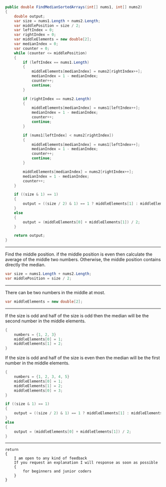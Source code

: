 
```csharp
public double FindMedianSortedArrays(int[] nums1, int[] nums2)
{
    double output;
    var size = nums1.Length + nums2.Length;
    var middlePosition = size / 2;
    var leftIndex = 0;
    var rightIndex = 0;
    var middleElements = new double[2];
    var medianIndex = 0;
    var counter = 0;
    while (counter <= middlePosition)
    {
        if (leftIndex == nums1.Length)
        {
            middleElements[medianIndex] = nums2[rightIndex++];
            medianIndex = 1 - medianIndex;
            counter++;
            continue;
        }

        if (rightIndex == nums2.Length)
        {
            middleElements[medianIndex] = nums1[leftIndex++];
            medianIndex = 1 - medianIndex;
            counter++;
            continue;
        }

        if (nums1[leftIndex] < nums2[rightIndex])
        {
            middleElements[medianIndex] = nums1[leftIndex++];
            medianIndex = 1 - medianIndex;
            counter++;
            continue;
        }

        middleElements[medianIndex] = nums2[rightIndex++];
        medianIndex = 1 - medianIndex;
        counter++;
    }

    if ((size & 1) == 1)
    {
        output = ((size / 2) & 1) == 1 ? middleElements[1] : middleElements[0];
    }
    else
    {
        output = (middleElements[0] + middleElements[1]) / 2;
    }

    return output;
}
```
***
Find the middle position.
if the middle position is even then calculate the average of the middle two numbers. 
Otherwise, the middle position contains directly the median.
```csharp
var size = nums1.Length + nums2.Length;
var middlePosition = size / 2;
```
***
There can be two numbers in the middle at most. 
```csharp
var middleElements = new double[2];
```
***
If the size is odd and half of the size is odd then the median will be the second number in the middle elements.
```csharp
{
    numbers = {1, 2, 3}
    middleElements[0] = 1;
    middleElements[1] = 2;
}
```
If the size is odd and half of the size is even then the median will be the first number in the middle elements. 
```csharp
{
    numbers = {1, 2, 3, 4, 5}
    middleElements[0] = 1;
    middleElements[1] = 2;
    middleElements[0] = 3;
}
```
```csharp
if ((size & 1) == 1)
{
    output = ((size / 2) & 1) == 1 ? middleElements[1] : middleElements[0];
}
else
{
    output = (middleElements[0] + middleElements[1]) / 2;
}
```
***
```tafo
return 
{
    I am open to any kind of feedback
    If you request an explanation I will response as soon as possible
    {
        for beginners and junior coders
    }
}
```